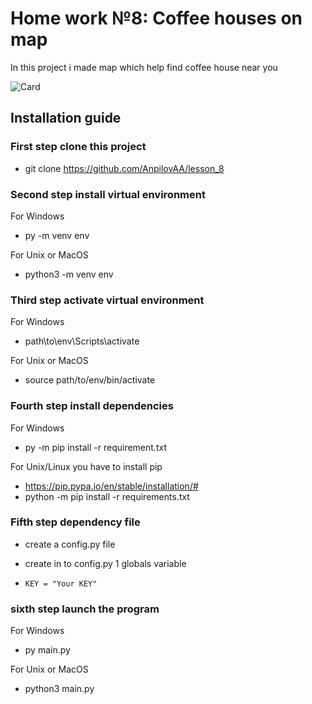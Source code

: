 # Home work №8: Coffee houses on map


In this project i made map which help find coffee house near you

![Card](https://dvmn.org/filer/canonical/1567161408/258/)

## Installation guide

### First step clone this project
- git clone https://github.com/AnpilovAA/lesson_8

### Second step install virtual environment

For Windows
- py -m venv env 

For Unix or MacOS
- python3 -m venv env

### Third step activate virtual environment

For Windows
- path\to\env\Scripts\activate

For Unix or MacOS
- source path/to/env/bin/activate

### Fourth step install dependencies

For Windows
- py -m pip install -r requirement.txt

For Unix/Linux you have to install pip
- https://pip.pypa.io/en/stable/installation/#
- python -m pip install -r requirements.txt

### Fifth step dependency file
- create a config.py file
- create in to config.py 1 globals variable

- `KEY = "Your KEY"`
### sixth step launch the program

For Windows
- py main.py

For Unix or MacOS
- python3 main.py